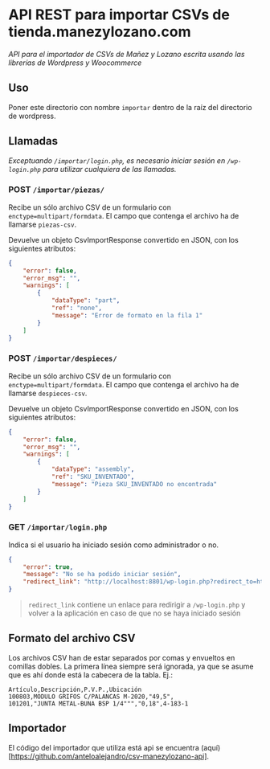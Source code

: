 # API REST para importar CSVs de tienda.manezylozano.com

*API para el importador de CSVs de Mañez y Lozano escrita usando las librerías de Wordpress y Woocommerce*

## Uso

Poner este directorio con nombre `importar` dentro de la raíz del directorio de wordpress.

## Llamadas

*Exceptuando `/importar/login.php`, es necesario iniciar sesión en `/wp-login.php` para utilizar cualquiera de las llamadas.*

### **POST** `/importar/piezas/`

Recibe un sólo archivo CSV de un formulario con `enctype=multipart/formdata`. El campo que contenga el archivo ha de llamarse `piezas-csv`.

Devuelve un objeto CsvImportResponse convertido en JSON, con los siguientes atributos:

```json
{
	"error": false,
	"error_msg": "",
	"warnings": [
		{
			"dataType": "part",
			"ref": "none",
			"message": "Error de formato en la fila 1"
		}
	]
}
```

### **POST** `/importar/despieces/`

Recibe un sólo archivo CSV de un formulario con `enctype=multipart/formdata`. El campo que contenga el archivo ha de llamarse `despieces-csv`.

Devuelve un objeto CsvImportResponse convertido en JSON, con los siguientes atributos:

```json
{
	"error": false,
	"error_msg": "",
	"warnings": [
		{
			"dataType": "assembly",
			"ref": "SKU_INVENTADO",
			"message": "Pieza SKU_INVENTADO no encontrada"
		}
	]
}
```

### **GET** `/importar/login.php`

Indica si el usuario ha iniciado sesión como administrador o no.

```json
{
	"error": true,
	"message": "No se ha podido iniciar sesión",
	"redirect_link": "http://localhost:8801/wp-login.php?redirect_to=http%3A%2F%2Flocalhost%3A8801%2Fimportar%2Fcsv&reauth=1"
}
```

> `redirect_link` contiene un enlace para redirigir a `/wp-login.php` y volver a la aplicación en caso de que no se haya iniciado sesión

## Formato del archivo CSV

Los archivos CSV han de estar separados por comas y envueltos en comillas dobles. La primera línea siempre será ignorada, ya que se asume que es ahí donde está la cabecera de la tabla. Ej.:
```
Artículo,Descripción,P.V.P.,Ubicación
100803,MODULO GRIFOS C/PALANCAS M-2020,"49,5",
101201,"JUNTA METAL-BUNA BSP 1/4""","0,18",4-183-1
```

## Importador

El código del importador que utiliza está api se encuentra (aquí)[https://github.com/anteloalejandro/csv-manezylozano-api].
